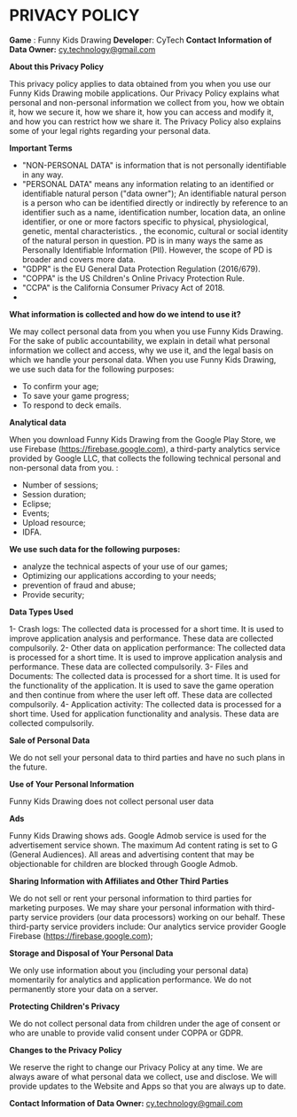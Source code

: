 # PRIVACY POLICY

**Game** : Funny Kids Drawing
**Develope**r: CyTech
**Contact Information of Data Owner:**
cy.technology@gmail.com

**About this Privacy Policy**

This privacy policy applies to data obtained from you when you use our Funny Kids Drawing mobile applications.
Our Privacy Policy explains what personal and non-personal information we collect from you, how we obtain it, how we secure it, how we share it, how you can access and modify it, and how you can restrict how we share it. The Privacy Policy also explains some of your legal rights regarding your personal data.

**Important Terms**

- "NON-PERSONAL DATA" is information that is not personally identifiable in any way.
- "PERSONAL DATA" means any information relating to an identified or identifiable natural person ("data owner"); An identifiable natural person is a person who can be identified directly or indirectly by reference to an identifier such as a name, identification number, location data, an online identifier, or one or more factors specific to physical, physiological, genetic, mental characteristics. , the economic, cultural or social identity of the natural person in question. PD is in many ways the same as Personally Identifiable Information (PII). However, the scope of PD is broader and covers more data.
- "GDPR" is the EU General Data Protection Regulation (2016/679).
- "COPPA" is the US Children's Online Privacy Protection Rule.
- "CCPA" is the California Consumer Privacy Act of 2018.
- 
**What information is collected and how do we intend to use it?**
  
We may collect personal data from you when you use Funny Kids Drawing. For the sake of public accountability, we explain in detail what personal information we collect and access, why we use it, and the legal basis on which we handle your personal data.
When you use Funny Kids Drawing, we use such data for the following purposes:
- To confirm your age;
- To save your game progress;
- To respond to deck emails.

**Analytical data**

When you download Funny Kids Drawing from the Google Play Store, we use Firebase (https://firebase.google.com), a third-party analytics service provided by Google LLC, that collects the following technical personal and non-personal data from you. :
- Number of sessions;
- Session duration;
- Eclipse;
- Events;
- Upload resource;
- IDFA.


**We use such data for the following purposes:**

- analyze the technical aspects of your use of our games;
- Optimizing our applications according to your needs;
- prevention of fraud and abuse;
- Provide security;

**Data Types Used**

1- Crash logs: The collected data is processed for a short time. It is used to improve application analysis and performance. These data are collected compulsorily.
2- Other data on application performance: The collected data is processed for a short time. It is used to improve application analysis and performance. These data are collected compulsorily.
3- Files and Documents: The collected data is processed for a short time. It is used for the functionality of the application. It is used to save the game operation and then continue from where the user left off. These data are collected compulsorily.
4- Application activity: The collected data is processed for a short time. Used for application functionality and analysis. These data are collected compulsorily.

**Sale of Personal Data**

We do not sell your personal data to third parties and have no such plans in the future.

**Use of Your Personal Information**

Funny Kids Drawing does not collect personal user data

**Ads**

Funny Kids Drawing shows ads. Google Admob service is used for the advertisement service shown. The maximum Ad content rating is set to G (General Audiences). All areas and advertising content that may be objectionable for children are blocked through Google Admob.

**Sharing Information with Affiliates and Other Third Parties**

We do not sell or rent your personal information to third parties for marketing purposes. We may share your personal information with third-party service providers (our data processors) working on our behalf. These third-party service providers include:
Our analytics service provider Google Firebase (https://firebase.google.com);

**Storage and Disposal of Your Personal Data**

We only use information about you (including your personal data) momentarily for analytics and application performance. We do not permanently store your data on a server.

**Protecting Children's Privacy**

We do not collect personal data from children under the age of consent or who are unable to provide valid consent under COPPA or GDPR.

**Changes to the Privacy Policy**

We reserve the right to change our Privacy Policy at any time. We are always aware of what personal data we collect, use and disclose. We will provide updates to the Website and Apps so that you are always up to date.

**Contact Information of Data Owner:**
cy.technology@gmail.com

